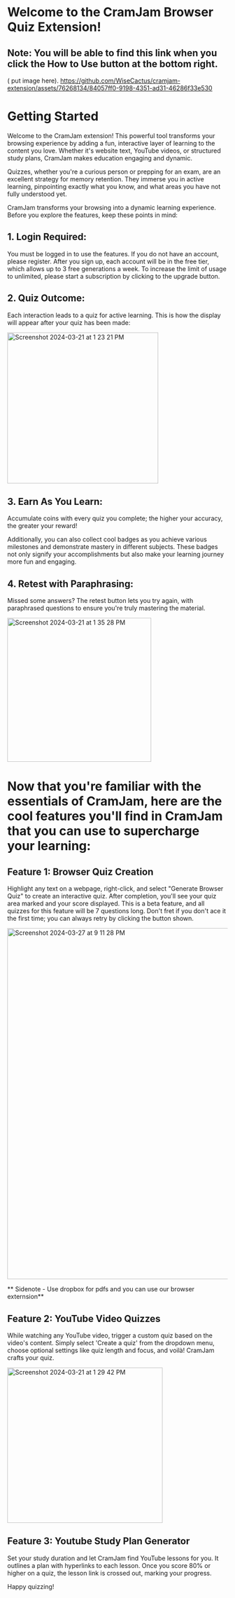 
# Welcome to the CramJam Browser Quiz Extension!

## Note: You will be able to find this link when you click the How to Use button at the bottom right.

( put image here). 
 https://github.com/WiseCactus/cramjam-extension/assets/76268134/84057ff0-9198-4351-ad31-46286f33e530 
# Getting Started
Welcome to the CramJam extension! This powerful tool transforms your browsing experience by adding a fun, interactive layer of learning to the content you love. Whether it's website text, YouTube videos, or structured study plans, CramJam makes education engaging and dynamic.

Quizzes, whether you're a curious person or prepping for an exam, are an excellent strategy for memory retention. They immerse you in active learning, pinpointing exactly what you know, and what areas you have not fully understood yet.


CramJam transforms your browsing into a dynamic learning experience. Before you explore the features, keep these points in mind:

## 1. Login Required: 
You must be logged in to use the features.
If you do not have an account, please register. 
After you sign up, each account will be in the free tier, which allows up to 3 free generations a week.
To increase the limit of usage to unlimited, please start a subscription by clicking to the upgrade button.

## 2. Quiz Outcome: 
Each interaction leads to a quiz for active learning.
This is how the display will appear after your quiz has been made:

<img width="345" alt="Screenshot 2024-03-21 at 1 23 21 PM" src="https://github.com/WiseCactus/cramjamExtension/assets/76268134/dd68b4f8-b3fe-41bf-a798-4fe6e0e57813"> 

## 3. Earn As You Learn: 
Accumulate coins with every quiz you complete; the higher your accuracy, the greater your reward!

Additionally, you can also collect cool badges as you achieve various milestones and demonstrate mastery in different subjects. These badges not only signify your accomplishments but also make your learning journey more fun and engaging.

## 4. Retest with Paraphrasing: 
Missed some answers? The retest button lets you try again, with paraphrased questions to ensure you're truly mastering the material.

<img width="329" alt="Screenshot 2024-03-21 at 1 35 28 PM" src="https://github.com/WiseCactus/cramjamExtension/assets/76268134/a719abf3-c4fc-4c5a-9d8d-b1cd84783b75">



# Now that you're familiar with the essentials of CramJam, here are the cool features you'll find in CramJam that you can use to supercharge your learning:

## Feature 1: Browser Quiz Creation




Highlight any text on a webpage, right-click, and select "Generate Browser Quiz" to create an interactive quiz. After completion, you'll see your quiz area marked and your score displayed. This is a beta feature, and all quizzes for this feature will be 7 questions long.
Don't fret if you don't ace it the first time; you can always retry by clicking the button shown.

<img width="802" alt="Screenshot 2024-03-27 at 9 11 28 PM" src="https://github.com/WiseCactus/cramjamExtension/assets/76268134/02fae638-32f0-4345-9b68-c59dc6563c33">


** Sidenote - Use dropbox for pdfs and you can use our browser externsion**
## Feature 2: YouTube Video Quizzes
While watching any YouTube video, trigger a custom quiz based on the video's content. Simply select 'Create a quiz' from the dropdown menu, choose optional settings like quiz length and focus, and voilà! CramJam crafts your quiz.

<img width="355" alt="Screenshot 2024-03-21 at 1 29 42 PM" src="https://github.com/WiseCactus/cramjamExtension/assets/76268134/4cd17f7f-584f-4b0b-879f-99821b046649">

## Feature 3: Youtube Study Plan Generator
Set your study duration and let CramJam find YouTube lessons for you. It outlines a plan with hyperlinks to each lesson. Once you score 80% or higher on a quiz, the lesson link is crossed out, marking your progress.



Happy quizzing!

